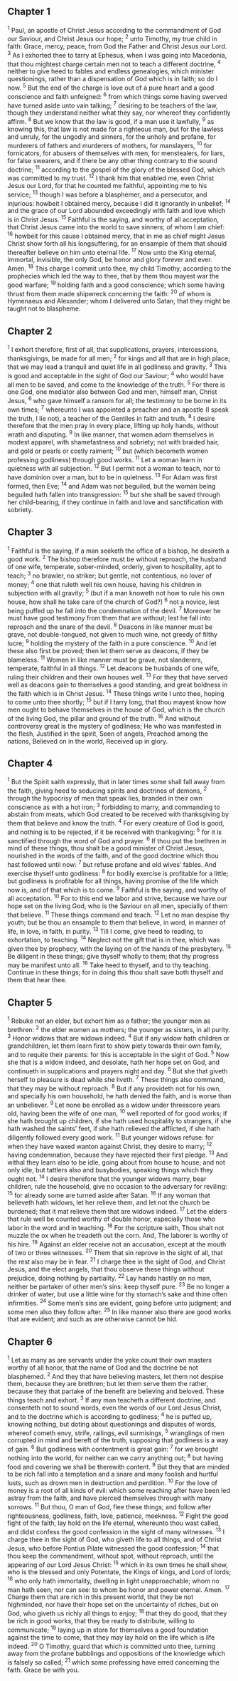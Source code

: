 ## Chapter 1

<sup>1</sup> Paul, an apostle of Christ Jesus according to the commandment of God our Saviour, and Christ Jesus our hope;
<sup>2</sup> unto Timothy, my true child in faith: Grace, mercy, peace, from God the Father and Christ Jesus our Lord.
<sup>3</sup> As I exhorted thee to tarry at Ephesus, when I was going into Macedonia, that thou mightest charge certain men not to teach a different doctrine,
<sup>4</sup> neither to give heed to fables and endless genealogies, which minister questionings, rather than a dispensation of God which is in faith; so do I now.
<sup>5</sup> But the end of the charge is love out of a pure heart and a good conscience and faith unfeigned:
<sup>6</sup> from which things some having swerved have turned aside unto vain talking;
<sup>7</sup> desiring to be teachers of the law, though they understand neither what they say, nor whereof they confidently affirm.
<sup>8</sup> But we know that the law is good, if a man use it lawfully,
<sup>9</sup> as knowing this, that law is not made for a righteous man, but for the lawless and unruly, for the ungodly and sinners, for the unholy and profane, for murderers of fathers and murderers of mothers, for manslayers,
<sup>10</sup> for fornicators, for abusers of themselves with men, for menstealers, for liars, for false swearers, and if there be any other thing contrary to the sound doctrine;
<sup>11</sup> according to the gospel of the glory of the blessed God, which was committed to my trust.
<sup>12</sup> I thank him that enabled me, even Christ Jesus our Lord, for that he counted me faithful, appointing me to his service;
<sup>13</sup> though I was before a blasphemer, and a persecutor, and injurious: howbeit I obtained mercy, because I did it ignorantly in unbelief;
<sup>14</sup> and the grace of our Lord abounded exceedingly with faith and love which is in Christ Jesus.
<sup>15</sup> Faithful is the saying, and worthy of all acceptation, that Christ Jesus came into the world to save sinners; of whom I am chief:
<sup>16</sup> howbeit for this cause I obtained mercy, that in me as chief might Jesus Christ show forth all his longsuffering, for an ensample of them that should thereafter believe on him unto eternal life.
<sup>17</sup> Now unto the King eternal, immortal, invisible, the only God, be honor and glory forever and ever. Amen.
<sup>18</sup> This charge I commit unto thee, my child Timothy, according to the prophecies which led the way to thee, that by them thou mayest war the good warfare;
<sup>19</sup> holding faith and a good conscience; which some having thrust from them made shipwreck concerning the faith:
<sup>20</sup> of whom is Hymenaeus and Alexander; whom I delivered unto Satan, that they might be taught not to blaspheme.
## Chapter 2

<sup>1</sup> I exhort therefore, first of all, that supplications, prayers, intercessions, thanksgivings, be made for all men;
<sup>2</sup> for kings and all that are in high place; that we may lead a tranquil and quiet life in all godliness and gravity.
<sup>3</sup> This is good and acceptable in the sight of God our Saviour;
<sup>4</sup> who would have all men to be saved, and come to the knowledge of the truth.
<sup>5</sup> For there is one God, one mediator also between God and men, himself man, Christ Jesus,
<sup>6</sup> who gave himself a ransom for all; the testimony to be borne in its own times;
<sup>7</sup> whereunto I was appointed a preacher and an apostle (I speak the truth, I lie not), a teacher of the Gentiles in faith and truth.
<sup>8</sup> I desire therefore that the men pray in every place, lifting up holy hands, without wrath and disputing.
<sup>9</sup> In like manner, that women adorn themselves in modest apparel, with shamefastness and sobriety; not with braided hair, and gold or pearls or costly raiment;
<sup>10</sup> but (which becometh women professing godliness) through good works.
<sup>11</sup> Let a woman learn in quietness with all subjection.
<sup>12</sup> But I permit not a woman to teach, nor to have dominion over a man, but to be in quietness.
<sup>13</sup> For Adam was first formed, then Eve;
<sup>14</sup> and Adam was not beguiled, but the woman being beguiled hath fallen into transgression:
<sup>15</sup> but she shall be saved through her child-bearing, if they continue in faith and love and sanctification with sobriety.
## Chapter 3

<sup>1</sup> Faithful is the saying, If a man seeketh the office of a bishop, he desireth a good work.
<sup>2</sup> The bishop therefore must be without reproach, the husband of one wife, temperate, sober-minded, orderly, given to hospitality, apt to teach;
<sup>3</sup> no brawler, no striker; but gentle, not contentious, no lover of money;
<sup>4</sup> one that ruleth well his own house, having his children in subjection with all gravity;
<sup>5</sup> (but if a man knoweth not how to rule his own house, how shall he take care of the church of God?)
<sup>6</sup> not a novice, lest being puffed up he fall into the condemnation of the devil.
<sup>7</sup> Moreover he must have good testimony from them that are without; lest he fall into reproach and the snare of the devil.
<sup>8</sup> Deacons in like manner must be grave, not double-tongued, not given to much wine, not greedy of filthy lucre;
<sup>9</sup> holding the mystery of the faith in a pure conscience.
<sup>10</sup> And let these also first be proved; then let them serve as deacons, if they be blameless.
<sup>11</sup> Women in like manner must be grave, not slanderers, temperate, faithful in all things.
<sup>12</sup> Let deacons be husbands of one wife, ruling their children and their own houses well.
<sup>13</sup> For they that have served well as deacons gain to themselves a good standing, and great boldness in the faith which is in Christ Jesus.
<sup>14</sup> These things write I unto thee, hoping to come unto thee shortly;
<sup>15</sup> but if I tarry long, that thou mayest know how men ought to behave themselves in the house of God, which is the church of the living God, the pillar and ground of the truth.
<sup>16</sup> And without controversy great is the mystery of godliness; He who was manifested in the flesh, Justified in the spirit, Seen of angels, Preached among the nations, Believed on in the world, Received up in glory.
## Chapter 4

<sup>1</sup> But the Spirit saith expressly, that in later times some shall fall away from the faith, giving heed to seducing spirits and doctrines of demons,
<sup>2</sup> through the hypocrisy of men that speak lies, branded in their own conscience as with a hot iron;
<sup>3</sup> forbidding to marry, and commanding to abstain from meats, which God created to be received with thanksgiving by them that believe and know the truth.
<sup>4</sup> For every creature of God is good, and nothing is to be rejected, if it be received with thanksgiving:
<sup>5</sup> for it is sanctified through the word of God and prayer.
<sup>6</sup> If thou put the brethren in mind of these things, thou shalt be a good minister of Christ Jesus, nourished in the words of the faith, and of the good doctrine which thou hast followed until now:
<sup>7</sup> but refuse profane and old wives’ fables. And exercise thyself unto godliness:
<sup>8</sup> for bodily exercise is profitable for a little; but godliness is profitable for all things, having promise of the life which now is, and of that which is to come.
<sup>9</sup> Faithful is the saying, and worthy of all acceptation.
<sup>10</sup> For to this end we labor and strive, because we have our hope set on the living God, who is the Saviour on all men, specially of them that believe.
<sup>11</sup> These things command and teach.
<sup>12</sup> Let no man despise thy youth; but be thou an ensample to them that believe, in word, in manner of life, in love, in faith, in purity.
<sup>13</sup> Till I come, give heed to reading, to exhortation, to teaching.
<sup>14</sup> Neglect not the gift that is in thee, which was given thee by prophecy, with the laying on of the hands of the presbytery.
<sup>15</sup> Be diligent in these things; give thyself wholly to them; that thy progress may be manifest unto all.
<sup>16</sup> Take heed to thyself, and to thy teaching. Continue in these things; for in doing this thou shalt save both thyself and them that hear thee.
## Chapter 5

<sup>1</sup> Rebuke not an elder, but exhort him as a father; the younger men as brethren:
<sup>2</sup> the elder women as mothers; the younger as sisters, in all purity.
<sup>3</sup> Honor widows that are widows indeed.
<sup>4</sup> But if any widow hath children or grandchildren, let them learn first to show piety towards their own family, and to requite their parents: for this is acceptable in the sight of God.
<sup>5</sup> Now she that is a widow indeed, and desolate, hath her hope set on God, and continueth in supplications and prayers night and day.
<sup>6</sup> But she that giveth herself to pleasure is dead while she liveth.
<sup>7</sup> These things also command, that they may be without reproach.
<sup>8</sup> But if any provideth not for his own, and specially his own household, he hath denied the faith, and is worse than an unbeliever.
<sup>9</sup> Let none be enrolled as a widow under threescore years old, having been the wife of one man,
<sup>10</sup> well reported of for good works; if she hath brought up children, if she hath used hospitality to strangers, if she hath washed the saints’ feet, if she hath relieved the afflicted, if she hath diligently followed every good work.
<sup>11</sup> But younger widows refuse: for when they have waxed wanton against Christ, they desire to marry;
<sup>12</sup> having condemnation, because they have rejected their first pledge.
<sup>13</sup> And withal they learn also to be idle, going about from house to house; and not only idle, but tattlers also and busybodies, speaking things which they ought not.
<sup>14</sup> I desire therefore that the younger widows marry, bear children, rule the household, give no occasion to the adversary for reviling:
<sup>15</sup> for already some are turned aside after Satan.
<sup>16</sup> If any woman that believeth hath widows, let her relieve them, and let not the church be burdened; that it mat relieve them that are widows indeed.
<sup>17</sup> Let the elders that rule well be counted worthy of double honor, especially those who labor in the word and in teaching.
<sup>18</sup> For the scripture saith, Thou shalt not muzzle the ox when he treadeth out the corn. And, The laborer is worthy of his hire.
<sup>19</sup> Against an elder receive not an accusation, except at the mouth of two or three witnesses.
<sup>20</sup> Them that sin reprove in the sight of all, that the rest also may be in fear.
<sup>21</sup> I charge thee in the sight of God, and Christ Jesus, and the elect angels, that thou observe these things without prejudice, doing nothing by partiality.
<sup>22</sup> Lay hands hastily on no man, neither be partaker of other men’s sins: keep thyself pure.
<sup>23</sup> Be no longer a drinker of water, but use a little wine for thy stomach’s sake and thine often infirmities.
<sup>24</sup> Some men’s sins are evident, going before unto judgment; and some men also they follow after.
<sup>25</sup> In like manner also there are good works that are evident; and such as are otherwise cannot be hid.
## Chapter 6

<sup>1</sup> Let as many as are servants under the yoke count their own masters worthy of all honor, that the name of God and the doctrine be not blasphemed.
<sup>2</sup> And they that have believing masters, let them not despise them, because they are brethren; but let them serve them the rather, because they that partake of the benefit are believing and beloved. These things teach and exhort.
<sup>3</sup> If any man teacheth a different doctrine, and consenteth not to sound words, even the words of our Lord Jesus Christ, and to the doctrine which is according to godliness;
<sup>4</sup> he is puffed up, knowing nothing, but doting about questionings and disputes of words, whereof cometh envy, strife, railings, evil surmisings,
<sup>5</sup> wranglings of men corrupted in mind and bereft of the truth, supposing that godliness is a way of gain.
<sup>6</sup> But godliness with contentment is great gain:
<sup>7</sup> for we brought nothing into the world, for neither can we carry anything out;
<sup>8</sup> but having food and covering we shall be therewith content.
<sup>9</sup> But they that are minded to be rich fall into a temptation and a snare and many foolish and hurtful lusts, such as drown men in destruction and perdition.
<sup>10</sup> For the love of money is a root of all kinds of evil: which some reaching after have been led astray from the faith, and have pierced themselves through with many sorrows.
<sup>11</sup> But thou, O man of God, flee these things; and follow after righteousness, godliness, faith, love, patience, meekness.
<sup>12</sup> Fight the good fight of the faith, lay hold on the life eternal, whereunto thou wast called, and didst confess the good confession in the sight of many witnesses.
<sup>13</sup> I charge thee in the sight of God, who giveth life to all things, and of Christ Jesus, who before Pontius Pilate witnessed the good confession;
<sup>14</sup> that thou keep the commandment, without spot, without reproach, until the appearing of our Lord Jesus Christ:
<sup>15</sup> which in its own times he shall show, who is the blessed and only Potentate, the Kings of kings, and Lord of lords;
<sup>16</sup> who only hath immortality, dwelling in light unapproachable; whom no man hath seen, nor can see: to whom be honor and power eternal. Amen.
<sup>17</sup> Charge them that are rich in this present world, that they be not highminded, nor have their hope set on the uncertainty of riches, but on God, who giveth us richly all things to enjoy;
<sup>18</sup> that they do good, that they be rich in good works, that they be ready to distribute, willing to communicate;
<sup>19</sup> laying up in store for themselves a good foundation against the time to come, that they may lay hold on the life which is life indeed.
<sup>20</sup> O Timothy, guard that which is committed unto thee, turning away from the profane babblings and oppositions of the knowledge which is falsely so called;
<sup>21</sup> which some professing have erred concerning the faith. Grace be with you.